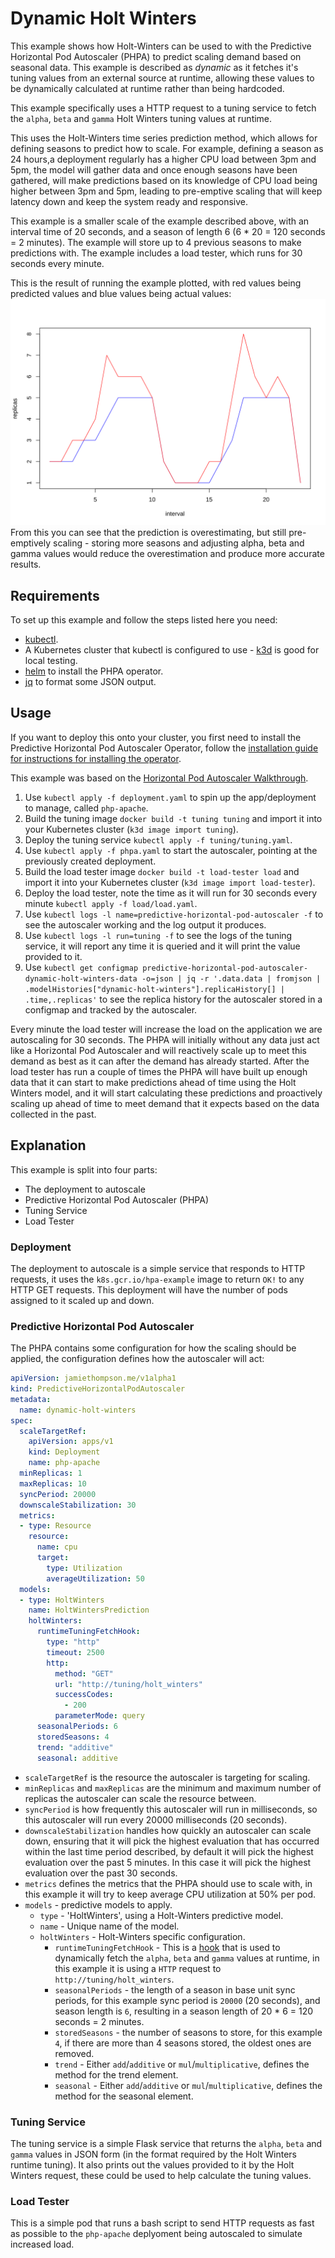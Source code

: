 # Dynamic Holt Winters

This example shows how Holt-Winters can be used to with the Predictive Horizontal Pod Autoscaler (PHPA) to predict
scaling demand based on seasonal data. This example is described as *dynamic* as it fetches it's tuning values from
an external source at runtime, allowing these values to be dynamically calculated at runtime rather than being
hardcoded.

This example specifically uses a HTTP request to a tuning service to fetch the `alpha`, `beta` and `gamma` Holt Winters
tuning values at runtime.

This uses the Holt-Winters time series prediction method, which allows for defining seasons to predict how to scale.
For example, defining a season as 24 hours,a deployment regularly has a higher CPU load between 3pm and 5pm, the model
will gather data and once enough seasons have been gathered, will make predictions based on its knowledge of CPU load
being higher between 3pm and 5pm, leading to pre-emptive scaling that will keep latency down and keep the system ready
and responsive.

This example is a smaller scale of the example described above, with an interval time of 20 seconds, and a season of
length 6 (6 * 20 = 120 seconds = 2 minutes). The example will store up to 4 previous seasons to make predictions with.
The example includes a load tester, which runs for 30 seconds every minute.

This is the result of running the example plotted, with red values being predicted values and blue values being actual
values:
![Predicted values overestimating but still fitting actual values](../../docs/img/holt_winters_prediction_vs_actual.svg)
From this you can see that the prediction is overestimating, but still pre-emptively scaling - storing more seasons and
adjusting alpha, beta and gamma values would reduce the overestimation and produce more accurate results.

## Requirements

To set up this example and follow the steps listed here you need:

- [kubectl](https://kubernetes.io/docs/tasks/tools/).
- A Kubernetes cluster that kubectl is configured to use - [k3d](https://github.com/rancher/k3d) is good for local
testing.
- [helm](https://helm.sh/docs/intro/install/) to install the PHPA operator.
- [jq](https://stedolan.github.io/jq/) to format some JSON output.

## Usage

If you want to deploy this onto your cluster, you first need to install the Predictive Horizontal Pod Autoscaler
Operator, follow the [installation guide for instructions for installing the
operator](https://predictive-horizontal-pod-autoscaler.readthedocs.io/en/latest/user-guide/installation).

This example was based on the [Horizontal Pod Autoscaler
Walkthrough](https://kubernetes.io/docs/tasks/run-application/horizontal-pod-autoscale-walkthrough/).

1. Use `kubectl apply -f deployment.yaml` to spin up the app/deployment to manage, called `php-apache`.
2. Build the tuning image `docker build -t tuning tuning` and import it into your Kubernetes cluster
  (`k3d image import tuning`).
4. Deploy the tuning service `kubectl apply -f tuning/tuning.yaml`.
5. Use `kubectl apply -f phpa.yaml` to start the autoscaler, pointing at the previously created deployment.
6. Build the load tester image `docker build -t load-tester load` and import it into your Kubernetes cluster
  (`k3d image import load-tester`).
7. Deploy the load tester, note the time as it will run for 30 seconds every minute `kubectl apply -f load/load.yaml`.
8. Use `kubectl logs -l name=predictive-horizontal-pod-autoscaler -f` to see the autoscaler working and the log output
it produces.
9. Use `kubectl logs -l run=tuning -f` to see the logs of the tuning service, it will report any time it is queried and
it will print the value provided to it.
10. Use
`kubectl get configmap predictive-horizontal-pod-autoscaler-dynamic-holt-winters-data -o=json | jq -r '.data.data | fromjson | .modelHistories["dynamic-holt-winters"].replicaHistory[] | .time,.replicas'`
to see the replica history for the autoscaler stored in a configmap and tracked by the autoscaler.

Every minute the load tester will increase the load on the application we are autoscaling for 30 seconds. The PHPA will
initially without any data just act like a Horizontal Pod Autoscaler and will reactively scale up to meet this demand
as best as it can after the demand has already started. After the load tester has run a couple of times the PHPA will
have built up enough data that it can start to make predictions ahead of time using the Holt Winters model, and it
will start calculating these predictions and proactively scaling up ahead of time to meet demand that it expects based
on the data collected in the past.

## Explanation

This example is split into four parts:

- The deployment to autoscale
- Predictive Horizontal Pod Autoscaler (PHPA)
- Tuning Service
- Load Tester

### Deployment

The deployment to autoscale is a simple service that responds to HTTP requests, it uses the `k8s.gcr.io/hpa-example`
image to return `OK!` to any HTTP GET requests. This deployment will have the number of pods assigned to it scaled up
and down.

### Predictive Horizontal Pod Autoscaler

The PHPA contains some configuration for how the scaling should be applied, the configuration defines how the
autoscaler will act:

```yaml
apiVersion: jamiethompson.me/v1alpha1
kind: PredictiveHorizontalPodAutoscaler
metadata:
  name: dynamic-holt-winters
spec:
  scaleTargetRef:
    apiVersion: apps/v1
    kind: Deployment
    name: php-apache
  minReplicas: 1
  maxReplicas: 10
  syncPeriod: 20000
  downscaleStabilization: 30
  metrics:
  - type: Resource
    resource:
      name: cpu
      target:
        type: Utilization
        averageUtilization: 50
  models:
  - type: HoltWinters
    name: HoltWintersPrediction
    holtWinters:
      runtimeTuningFetchHook:
        type: "http"
        timeout: 2500
        http:
          method: "GET"
          url: "http://tuning/holt_winters"
          successCodes:
            - 200
          parameterMode: query
      seasonalPeriods: 6
      storedSeasons: 4
      trend: "additive"
      seasonal: additive
```

- `scaleTargetRef` is the resource the autoscaler is targeting for scaling.
- `minReplicas` and `maxReplicas` are the minimum and maximum number of replicas the autoscaler can scale the resource
between.
- `syncPeriod` is how frequently this autoscaler will run in milliseconds, so this autoscaler will run every 20000
milliseconds (20 seconds).
- `downscaleStabilization` handles how quickly an autoscaler can scale down, ensuring that it will pick the highest evaluation that has occurred within the last time period described, by default it will pick the highest evaluation over
the past 5 minutes. In this case it will pick the highest evaluation over the past 30 seconds.
- `metrics` defines the metrics that the PHPA should use to scale with, in this example it will try to keep average
CPU utilization at 50% per pod.
- `models` - predictive models to apply.
  - `type` - 'HoltWinters', using a Holt-Winters predictive model.
  - `name` - Unique name of the model.
  - `holtWinters` - Holt-Winters specific configuration.
    * `runtimeTuningFetchHook` - This is a [hook](https://predictive-horizontal-pod-autoscaler.readthedocs.io/en/latest/user-guide/hooks)
    that is used to dynamically fetch the `alpha`, `beta` and `gamma` values at runtime, in this example it is using a
    `HTTP` request to `http://tuning/holt_winters`.
    * `seasonalPeriods` - the length of a season in base unit sync periods, for this example sync period is `20000`
    (20 seconds), and season length is `6`, resulting in a season length of 20 * 6 = 120 seconds = 2 minutes.
    * `storedSeasons` - the number of seasons to store, for this example `4`, if there are more than 4 seasons
    stored, the oldest ones are removed.
    * `trend` - Either `add`/`additive` or `mul`/`multiplicative`, defines the method for the trend element.
    * `seasonal` - Either `add`/`additive` or `mul`/`multiplicative`, defines the method for the seasonal element.

### Tuning Service

The tuning service is a simple Flask service that returns the `alpha`, `beta` and `gamma` values in JSON form (in the
format required by the Holt Winters runtime tuning). It also prints out the values provided to it by the Holt Winters
request, these could be used to help calculate the tuning values.

### Load Tester

This is a simple pod that runs a bash script to send HTTP requests as fast as possible to the `php-apache` deplyoment
being autoscaled to simulate increased load.
